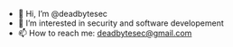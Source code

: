 - 👋 Hi, I’m @deadbytesec
- 👀 I’m interested in security and software developement
- 📫 How to reach me: deadbytesec@gmail.com
